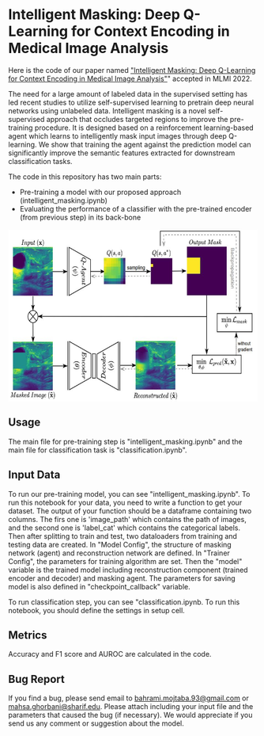 Intelligent Masking: Deep Q-Learning for Context Encoding in Medical Image Analysis
====
Here is the code of our paper named ["Intelligent Masking: Deep Q-Learning for Context Encoding in Medical Image Analysis"](https://arxiv.org/pdf/2203.13865.pdf)" accepted in MLMI 2022. 

The need for a large amount of labeled data in the supervised setting has led recent studies to utilize self-supervised learning to pretrain deep neural networks using unlabeled data. Intelligent masking is a novel self-supervised approach that occludes targeted regions to improve the pre-training procedure. It is designed based on a reinforcement learning-based agent which learns to intelligently mask input images through deep Q-learning. We show that training the agent against
the prediction model can significantly improve the semantic features extracted for downstream classification tasks.

The code in this repository has two main parts: 
- Pre-training a model with our proposed approach (intelligent_masking.ipynb)
- Evaluating the performance of a classifier with the pre-trained encoder (from previous step) in its back-bone

<a href="url"><img src="https://github.com/mahsa91/IntelligentMasking-MLMI2022/blob/main/intelligent-masking.JPG" align="center" height="350" ></a>  

Usage 
------------
The main file for pre-training step is "intelligent_masking.ipynb" and the main file for classification task is "classification.ipynb".


Input Data
------------
To run our pre-training model, you can see "intelligent_masking.ipynb". To run this notebook for your data, you need to write a function to get your dataset. The output of your function should be a dataframe containing two columns. The firs one  is 'image_path' which contains the path of images, and the second one is 'label_cat' which contains the categorical labels. Then after splitting to train and test, two dataloaders from training and testing data are created. In "Model Config", the structure of masking network (agent) and reconstruction network are defined. In "Trainer Config", the parameters for training algorithm are set. Then the "model" variable is the trained model including reconstruction component (trained encoder and decoder) and masking agent. The parameters for saving model is also defined in "checkpoint_callback" variable. 

To run classification step, you can see "classification.ipynb. To run this notebook, you should define the settings in setup cell.

Metrics
------------
Accuracy and F1 score and AUROC are calculated in the code. 


Bug Report
------------
If you find a bug, please send email to bahrami.mojtaba.93@gmail.com or mahsa.ghorbani@sharif.edu. Please attach including your input file and the parameters that caused the bug (if necessary).
We would appreciate if you send us any comment or suggestion about the model.

